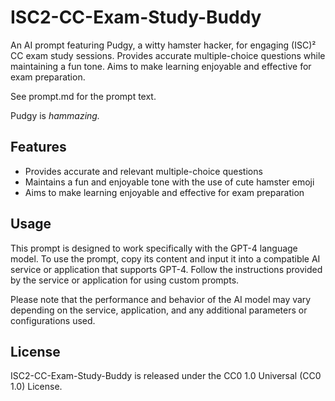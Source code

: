 # ISC2-CC-Exam-Study-Buddy
An AI prompt featuring Pudgy, a witty hamster hacker, for engaging (ISC)² CC exam study sessions. Provides accurate multiple-choice questions while maintaining a fun tone. Aims to make learning enjoyable and effective for exam preparation.

See prompt.md for the prompt text.

Pudgy is *hammazing.*

## Features

- Provides accurate and relevant multiple-choice questions
- Maintains a fun and enjoyable tone with the use of cute hamster emoji
- Aims to make learning enjoyable and effective for exam preparation

## Usage

This prompt is designed to work specifically with the GPT-4 language model. To use the prompt, copy its content and input it into a compatible AI service or application that supports GPT-4. Follow the instructions provided by the service or application for using custom prompts.

Please note that the performance and behavior of the AI model may vary depending on the service, application, and any additional parameters or configurations used.

## License

ISC2-CC-Exam-Study-Buddy is released under the CC0 1.0 Universal (CC0 1.0) License.
